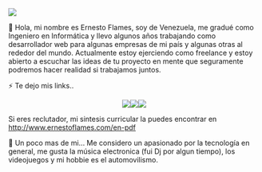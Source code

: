 <img src="https://i.postimg.cc/dVrmw23F/Dise-o-sin-t-tulo.gif">

👋 Hola, mi nombre es Ernesto Flames, soy de Venezuela, me gradué como Ingeniero en Informática y llevo algunos años trabajando como desarrollador web para algunas empresas de mi país y algunas otras al rededor del mundo. Actualmente estoy ejerciendo como freelance y estoy abierto a escuchar las ideas de tu proyecto en mente que seguramente podremos hacer realidad si trabajamos juntos.

⚡ Te dejo mis links..
<p align="center">
<a href="https://www.instagram.com/ernestoflames"><img src="https://i.postimg.cc/tghj3Mgc/Instagram.png"></a><a href="https://www.ernestoflames.com/"><img src="https://i.postimg.cc/TwfXCJL3/webiste.png"></a><a href="https://www.twitter.com/ernestoflames"><img src="https://i.postimg.cc/Y9RBVLYf/twitter.png"></a></p>

Si eres reclutador, mi sintesis curricular la puedes encontrar en http://www.ernestoflames.com/en-pdf

📄 Un poco mas de mi...
Me considero un apasionado por la tecnología en general, me gusta la música electronica (fui Dj por algun tiempo), los videojuegos y mi hobbie es el automovilismo.

